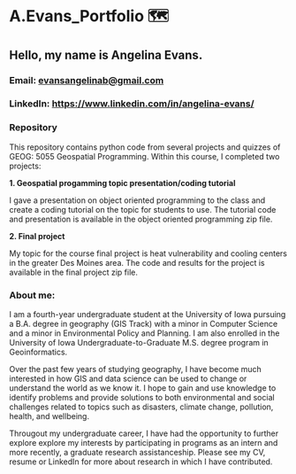 # A.Evans_Portfolio 🗺️
## Hello, my name is Angelina Evans. 

### Email: evansangelinab@gmail.com
### LinkedIn: https://www.linkedin.com/in/angelina-evans/


### Repository
This repository contains python code from several projects and quizzes of GEOG: 5055 Geospatial Programming. 
Within this course, I completed two projects: 

**1. Geospatial progamming topic presentation/coding tutorial**
   
   I gave a presentation on object oriented programming to the class and create a coding tutorial on the topic for students to use. The tutorial code and presentation is     available in the object oriented programming zip file. 
   
**2. Final project**
   
   My topic for the course final project is heat vulnerability and cooling centers in the greater Des Moines area. The code and results for the project is available in the     final project zip file. 
   

### About me:

I am a fourth-year undergraduate student at the University of Iowa pursuing a B.A. degree in geography (GIS Track) with a minor in Computer Science and a minor in Environmental Policy and Planning. I am also enrolled in the University of Iowa Undergraduate-to-Graduate M.S. degree program in Geoinformatics.

Over the past few years of studying geography, I have become much interested in how GIS and data science can be used to change or understand the world as we know it. I hope to gain and use knowledge to identify problems and provide solutions to both environmental and social challenges related to topics such as disasters, climate change, pollution, health, and wellbeing. 

Througout my undergraduate career, I have had the opportunity to further explore explore my interests by participating in programs as an intern and more recently, a graduate research assistanceship. Please see my CV, resume or LinkedIn for more about research in which I have contributed. 

                                                                                                                     

